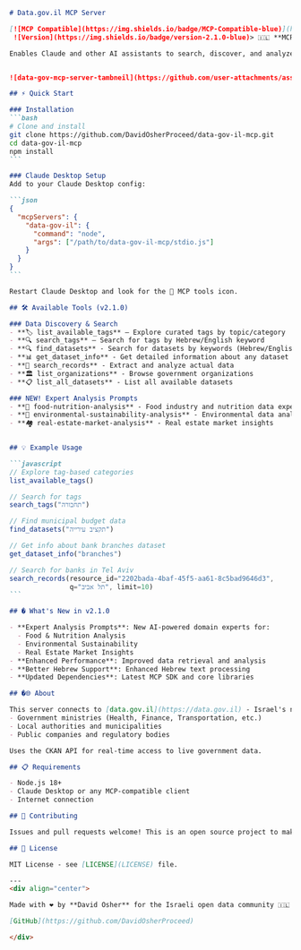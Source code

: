 ````markdown
# Data.gov.il MCP Server

[![MCP Compatible](https://img.shields.io/badge/MCP-Compatible-blue)](https://modelcontextprotocol.io/) [![License: MIT-NC](https://img.shields.io/badge/license-MIT--NC-blue)](LICENSE)
 ![Version](https://img.shields.io/badge/version-2.1.0-blue)> 🇮🇱 **MCP server for accessing Israeli Government Open Data through data.gov.il**

Enables Claude and other AI assistants to search, discover, and analyze thousands of government datasets from Israel's open data portal.


![data-gov-mcp-server-tambneil](https://github.com/user-attachments/assets/5dac45a6-882a-4457-b858-c7fe169ff3b3)

## ⚡ Quick Start

### Installation
```bash
# Clone and install
git clone https://github.com/DavidOsherProceed/data-gov-il-mcp.git
cd data-gov-il-mcp
npm install
```

### Claude Desktop Setup
Add to your Claude Desktop config:

```json
{
  "mcpServers": {
    "data-gov-il": {
      "command": "node",
      "args": ["/path/to/data-gov-il-mcp/stdio.js"]
    }
  }
}
```

Restart Claude Desktop and look for the 🔧 MCP tools icon.

## 🛠️ Available Tools (v2.1.0)

### Data Discovery & Search
- **🏷️ list_available_tags** – Explore curated tags by topic/category
- **🔍 search_tags** – Search for tags by Hebrew/English keyword
- **🔍 find_datasets** - Search for datasets by keywords (Hebrew/English)
- **📊 get_dataset_info** - Get detailed information about any dataset  
- **🎯 search_records** - Extract and analyze actual data
- **🏛️ list_organizations** - Browse government organizations
- **📋 list_all_datasets** - List all available datasets

### NEW! Expert Analysis Prompts
- **🍎 food-nutrition-analysis** - Food industry and nutrition data expert
- **🌱 environmental-sustainability-analysis** - Environmental data analysis
- **🏘️ real-estate-market-analysis** - Real estate market insights
  

## 💡 Example Usage

```javascript
// Explore tag-based categories
list_available_tags()

// Search for tags
search_tags("תחבורה")

// Find municipal budget data
find_datasets("תקציב עירייה")

// Get info about bank branches dataset
get_dataset_info("branches")

// Search for banks in Tel Aviv
search_records(resource_id="2202bada-4baf-45f5-aa61-8c5bad9646d3", 
               q="תל אביב", limit=10)
```

## � What's New in v2.1.0

- **Expert Analysis Prompts**: New AI-powered domain experts for:
  - Food & Nutrition Analysis
  - Environmental Sustainability
  - Real Estate Market Insights
- **Enhanced Performance**: Improved data retrieval and analysis
- **Better Hebrew Support**: Enhanced Hebrew text processing
- **Updated Dependencies**: Latest MCP SDK and core libraries

## �🌐 About

This server connects to [data.gov.il](https://data.gov.il) - Israel's national open data portal with datasets from:
- Government ministries (Health, Finance, Transportation, etc.)
- Local authorities and municipalities  
- Public companies and regulatory bodies

Uses the CKAN API for real-time access to live government data.

## 📋 Requirements

- Node.js 18+
- Claude Desktop or any MCP-compatible client
- Internet connection

## 🤝 Contributing

Issues and pull requests welcome! This is an open source project to make Israeli government data more accessible.

## 📄 License

MIT License - see [LICENSE](LICENSE) file.

---
<div align="center">

Made with ❤️ by **David Osher** for the Israeli open data community 🇮🇱

[GitHub](https://github.com/DavidOsherProceed)

</div>
